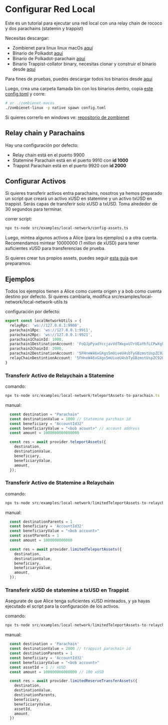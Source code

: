 Configurar Red Local
=======

Este es un tutorial para ejecutar una red local con una relay chain de rococo y dos parachains (statemin y trappist)

Necesitas descargar:

<ul>
  <li>
    Zombienet para linux linux macOs
    <a href="https://github.com/paritytech/zombienet/releases">aquí</a>
  </li>
  <li>
    Binario de Polkadot
    <a href="https://github.com/paritytech/polkadot/releases">aquí</a>
  </li>
  <li>
    Binario de Polkadot-parachain
    <a href="https://github.com/paritytech/cumulus/releases">aquí</a>
  </li>
  <li>
    Binario Trappist-collator binary, necesitas clonar y construir el binario desde
    <a href="https://github.com/paritytech/trappist">aquí</a>
  </li>
</ul>

Para fines de pruebas, puedes descargar todos los binarios desde <a href="https://drive.google.com/drive/folders/1JOZcJGkeNsLnQ7-1qC6RJx7fltkN4RY_?usp=sharing"> aquí</a>

Luego, crea una carpeta llamada bin con los binarios dentro, copia <a href="./config.toml">este config.toml</a> y corre:

```sh
# or ./zombienet-macos
./zombienet-linux -p native spawn config.toml
```

Si quieres correrlo en windows ve: <a href="https://github.com/paritytech/zombienet">repositorio de zombienet</a>

## Relay chain y Parachains

Hay una configuración por defecto:

<ul>
  <li>Relay chain está en el puerto 9900</li>
  <li>Statemine Parachain está en el puerto 9910 con <Strong> id 1000 </strong> </li>
  <li>Trappist Parachain está en el puerto 9920 con <strong> id 2000 </strong> </li>
</ul>


## Configurar Activos

Si quieres transferir activos entra parachains, nosotros ya hemos preparado un script que creará un activo xUSD en statemine y un activo txUSD en trappist. Serás capas de transferir solo xUSD a txUSD. Toma alrededor de 30 segundos para terminar.

correr script:

```sh
npx ts-node src/examples/local-network/config-assets.ts
```

Luego, mintea algunos activos a Alice (para los ejemplos) o a otra cuenta. Recomendamos mintear 10000000 (1 millon de xUSD) para tener suficientes xUSD para transferencias de prueba.

Si quieres crear tus propios assets, puedes seguir <a href="./manually-config-assets-es.md">esta guia</a> que preparamos.

## Ejemplos

Todos los ejemplos tienen a Alice como cuenta origen y a bob como cuenta destino por defecto. Si quieres cambiarla, modifica src/examples/local-network/local-network-utils.ts

configuración por defecto:

```ts
export const localNetworkUtils = {
  relayRpc: 'ws://127.0.0.1:9900',
  parachain1Rpc: 'ws://127.0.0.1:9911',
  parachain2Rpc: 'ws://127.0.0.1:9921',
  parachain1ChainId: 1000,
  parachain1DestinationAccount: 'FoQJpPyadYccjavVdTWxpxU7rUEaYhfLCPwXgkfD6Zat9QP', // bob account on statemine
  parachain2ChainId: 2000,
  parachain2DestinationAccount: '5FHneW46xGXgs5mUiveU4sbTyGBzmstUspZC92UhjJM694ty', //bob account on trappist
  relayChainDestintionAccount: '5FHneW46xGXgs5mUiveU4sbTyGBzmstUspZC92UhjJM694ty', // bob account on relay
}
```

### Transferir Activo de Relaychain a Statemine

comando:
```ts
npx ts-node src/examples/local-network/teleportAssets-to-parachain.ts
```

manual:
```ts
  const destination = "Parachain"
  const destinationValue = 1000 // Statemine parchain id
  const beneficiary = "AccountId32"
  const beneficiaryValue = "<bob acount>" // account address
  const amount = 1000000000000000

  const res = await provider.teleportAssets({
    destination,
    destinationValue,
    beneficiary,
    beneficiaryValue,
    amount,
  });
```

### Transferir Activo de Statemine a Relaychain

comando:
```ts
npx ts-node src/examples/local-network/limitedTeleportAssets-to-relaychain.ts
```

manual:
```ts
  const destinationParents = 1
  const beneficiary = 'AccountId32'
  const beneficiaryValue = "<bob account>"
  const assetParents = 1
  const amount = 1000000000000

  const res = await provider.limitedTeleportAssets({
    destination,
    destinationValue,
    beneficiary,
    beneficiaryValue,
    amount,
  });
```

### Transferir xUSD de statemine a txUSD en Trappist

Asegurate de que Alice tenga suficientes xUSD minteados, y ya hayas ejecutado el script para la configuración de los activos.

comando:
```ts
npx ts-node src/examples/local-network/limitedTeleportAssets-to-relaychain.ts
```

manual:
```ts
  const destination = 'Parachain'
  const destinationValue = 2000 // trappist parachain id
  const destinationParents = 1
  const beneficiary = 'AccountId32'
  const beneficiaryValue = "<bob account>"
  const assetId = 1 // xUSD
  const amount = 100000000000000 // 100 xUSD

  const res = await provider.limitedReserveTransferAssets({
    destination,
    destinationValue,
    destinationParents,
    beneficiary,
    beneficiaryValue,
    assetId,
    amount,
  })
```
